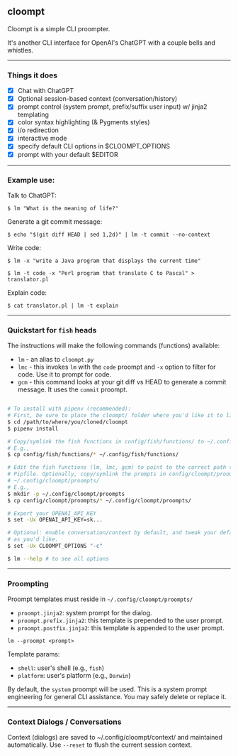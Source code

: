 ## cloompt

Cloompt is a simple CLI proompter. 

It's another CLI interface for OpenAI's ChatGPT with a couple bells and whistles.

---

### Things it does

- [x] Chat with ChatGPT
- [x] Optional session-based context (conversation/history)
- [x] prompt control (system prompt, prefix/suffix user input) w/ jinja2 templating
- [x] color syntax highlighting (& Pygments styles)
- [x] i/o redirection
- [x] interactive mode
- [x] specify default CLI options in $CLOOMPT_OPTIONS
- [x] prompt with your default $EDITOR

---

### Example use:

Talk to ChatGPT:

`$ lm "What is the meaning of life?"`

Generate a git commit message:

`$ echo "$(git diff HEAD | sed 1,2d)" | lm -t commit --no-context`

Write code:

`$ lm -x "write a Java program that displays the current time"`

`$ lm -t code -x "Perl program that translate C to Pascal" > translator.pl`

Explain code:

`$ cat translator.pl | lm -t explain`

---

### Quickstart for `fish` heads

The instructions will make the following commands (functions) available:

* `lm` - an alias to `cloompt.py`
* `lmc` - this invokes `lm` with the `code` proompt and `-x` option to filter for code. 
  Use it to prompt for code.
* `gcm` - this command looks at your git diff vs HEAD to generate a commit message. It 
  uses the `commit` proompt.

```sh

# To install with pipenv (recommended):
# First, be sure to place the cloompt/ folder where you'd like it to live permanently.
$ cd /path/to/where/you/cloned/cloompt
$ pipenv install

# Copy/symlink the fish functions in config/fish/functions/ to ~/.config/fish/functions/
# E.g.,
$ cp config/fish/functions/* ~/.config/fish/functions/

# Edit the fish functions (lm, lmc, gcm) to point to the correct path to cloompt.py & 
# Pipfile. Optionally, copy/symlink the prompts in config/cloompt/proompts/ to 
# ~/.config/cloompt/proompts/
# E.g.,
$ mkdir -p ~/.config/cloompt/proompts
$ cp config/cloompt/proompts/* ~/.config/cloompt/proompts/

# Export your OPENAI_API_KEY
$ set -Ux OPENAI_API_KEY=sk...

# Optional: enable conversation/context by default, and tweak your default options 
# as you'd like.
$ set -Ux CLOOMPT_OPTIONS "-c"

$ lm --help # to see all options
```

---

### Proompting

Proompt templates must reside in `~/.config/cloompt/proompts/`

- `proompt.jinja2`: system prompt for the dialog.
- `proompt.prefix.jinja2`: this template is prepended to the user prompt.
- `proompt.postfix.jinja2`: this template is appended to the user prompt.

`lm --proompt <prompt>`

Template params:

- `shell`: user's shell (e.g., `fish`)
- `platform`: user's platform (e.g., `Darwin`)

By default, the `system` proompt will be used. This is a system prompt 
engineering for general CLI assistance. You may safely delete or replace it.

---

### Context Dialogs / Conversations

Context (dialogs) are saved to ~/.config/cloompt/context/  and maintained automatically. 
Use `--reset` to flush the current session context.
